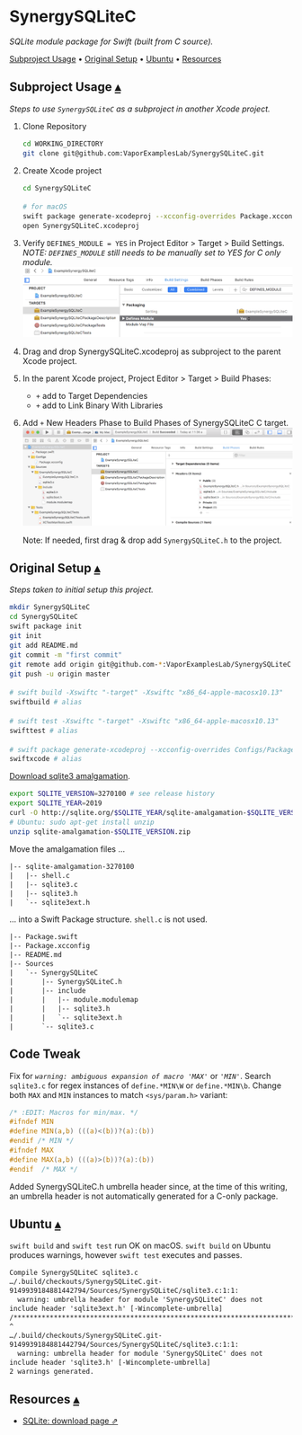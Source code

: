 # SynergySQLiteC

_SQLite module package for Swift (built from C source)._

<a id="toc"></a>
[Subproject Usage](SubprojectUsage) •
[Original Setup](#OriginalSetup) •
[Ubuntu](#Ubuntu) •
[Resources](#Resources)

## Subproject Usage <a id="SubprojectUsage">[▴](#toc)</a>

_Steps to use `SynergySQLiteC` as a subproject in another Xcode project._

1. Clone Repository

    ``` bash
    cd WORKING_DIRECTORY
    git clone git@github.com:VaporExamplesLab/SynergySQLiteC.git
    ```

2. Create Xcode project

    ``` bash
    cd SynergySQLiteC

    # for macOS
    swift package generate-xcodeproj --xcconfig-overrides Package.xcconfig
    open SynergySQLiteC.xcodeproj
    ```

3. Verify `DEFINES_MODULE = YES` in Project Editor > Target > Build Settings. _NOTE: `DEFINES_MODULE` still needs to be manually set to YES for C only module._ <br> ![BuildSettingsModule](README_files/BuildSettingsModule.png)

4. Drag and drop SynergySQLiteC.xcodeproj as subproject to the parent Xcode project.

5. In the parent Xcode project, Project Editor > Target > Build Phases:
    * `+` add to Target Dependencies
    * `+` add to Link Binary With Libraries

6. Add `+` New Headers Phase to Build Phases of SynergySQLiteC C target.<br> ![](README_files/BuildPhasesHeaders.png)

    Note: If needed, first drag & drop add `SynergySQLiteC.h` to the project.  


## Original Setup <a id="OriginalSetup">[▴](#toc)</a>

_Steps taken to initial setup this project._

``` bash
mkdir SynergySQLiteC
cd SynergySQLiteC
swift package init
git init
git add README.md
git commit -m "first commit"
git remote add origin git@github.com-*:VaporExamplesLab/SynergySQLiteC.git
git push -u origin master

# swift build -Xswiftc "-target" -Xswiftc "x86_64-apple-macosx10.13"
swiftbuild # alias

# swift test -Xswiftc "-target" -Xswiftc "x86_64-apple-macosx10.13"
swifttest # alias

# swift package generate-xcodeproj --xcconfig-overrides Configs/Package.xcconfig
swiftxcode # alias

```

[Download sqlite3 amalgamation](http://sqlite.org/download.html).

``` bash
export SQLITE_VERSION=3270100 # see release history
export SQLITE_YEAR=2019
curl -O http://sqlite.org/$SQLITE_YEAR/sqlite-amalgamation-$SQLITE_VERSION.zip
# Ubuntu: sudo apt-get install unzip
unzip sqlite-amalgamation-$SQLITE_VERSION.zip
```

Move the amalgamation files …

```
|-- sqlite-amalgamation-3270100
|   |-- shell.c
|   |-- sqlite3.c
|   |-- sqlite3.h
|   `-- sqlite3ext.h
```

… into a Swift Package structure. `shell.c` is not used.

```
|-- Package.swift
|-- Package.xcconfig
|-- README.md
|-- Sources
|   `-- SynergySQLiteC
|       |-- SynergySQLiteC.h
|       |-- include
|       |   |-- module.modulemap
|       |   |-- sqlite3.h
|       |   `-- sqlite3ext.h
|       `-- sqlite3.c
```

## Code Tweak

Fix for _`warning: ambiguous expansion of macro 'MAX'`_ or _`'MIN'`_. Search `sqlite3.c` for regex instances of `define.*MIN\W` or `define.*MIN\b`.  Change both `MAX` and `MIN` instances to match `<sys/param.h>` variant:

``` c
/* :EDIT: Macros for min/max. */
#ifndef MIN
#define	MIN(a,b) (((a)<(b))?(a):(b))
#endif /* MIN */
#ifndef MAX
#define	MAX(a,b) (((a)>(b))?(a):(b))
#endif	/* MAX */
```

Added SynergySQLiteC.h umbrella header since, at the time of this writing, an umbrella header is not automatically generated for a C-only package.

## Ubuntu  <a id="Ubuntu">[▴](#toc)</a>

`swift build` and `swift test` run OK on macOS. `swift build` on Ubuntu produces warnings, however `swift test` executes and passes.

```
Compile SynergySQLiteC sqlite3.c
…/.build/checkouts/SynergySQLiteC.git-9149939184881442794/Sources/SynergySQLiteC/sqlite3.c:1:1: 
  warning: umbrella header for module 'SynergySQLiteC' does not include header 'sqlite3ext.h' [-Wincomplete-umbrella]
/******************************************************************************
^
…/.build/checkouts/SynergySQLiteC.git-9149939184881442794/Sources/SynergySQLiteC/sqlite3.c:1:1: 
  warning: umbrella header for module 'SynergySQLiteC' does not include header 'sqlite3.h' [-Wincomplete-umbrella]
2 warnings generated.
```

## Resources <a id="Resources">[▴](#toc)</a>

* [SQLite: download page ⇗](https://sqlite.org/download.html)


